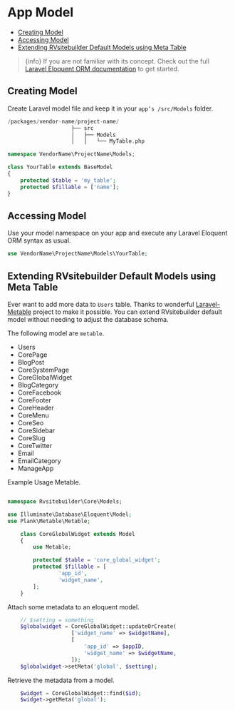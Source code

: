 # App Model

- [Creating Model](#creating-model)
- [Accessing Model](#accessing-model)
- [Extending RVsitebuilder Default Models using Meta Table](#extending-rvsitebuilder-default-models-using-meta-table)

> {info} If you are not familiar with its concept. Check out the full [Laravel Eloquent ORM documentation](https://laravel.com/docs/master/eloquent) to get started.

## Creating Model

Create Laravel model file and keep it in your `app’s /src/Models` folder.

```php
/packages/vendor-name/project-name/
                    ├── src
                    │   ├── Models
                    │   │   └── MyTable.php
```

```php
namespace VendorName\ProjectName\Models;

class YourTable extends BaseModel
{
    protected $table = 'my_table';
    protected $fillable = ['name'];
}

```

## Accessing Model

Use your model namespace on your app and execute any Laravel Eloquent ORM syntax as usual.

```php
use VendorName\ProjectName\Models\YourTable;

```

## Extending RVsitebuilder Default Models using Meta Table

Ever want to add more data to `Users` table. Thanks to wonderful [Laravel-Metable](https://github.com/plank/laravel-metable) project to make it possible. You can extend RVsitebuilder default model without needing to adjust the database schema.

The following model are `metable`.

- Users
- CorePage
- BlogPost
- CoreSystemPage
- CoreGlobalWidget
- BlogCategory
- CoreFacebook
- CoreFooter
- CoreHeader
- CoreMenu
- CoreSeo
- CoreSidebar
- CoreSlug
- CoreTwitter
- Email
- EmailCategory
- ManageApp

Example Usage Metable.

```php

namespace Rvsitebuilder\Core\Models;

use Illuminate\Database\Eloquent\Model;
use Plank\Metable\Metable;

    class CoreGlobalWidget extends Model
    {
        use Metable;

        protected $table = 'core_global_widget';
        protected $fillable = [
                'app_id',
                'widget_name',
        ];
    }

```

Attach some metadata to an eloquent model.

```php
    // $setting = something
    $globalwidget = CoreGlobalWidget::updateOrCreate(
                    ['widget_name' => $widgetName],
                    [
                        'app_id' => $appID,
                        'widget_name' => $widgetName,
                    ]);
    $globalwidget->setMeta('global', $setting);

```

Retrieve the metadata from a model.

```php
    $widget = CoreGlobalWidget::find($id);
    $widget->getMeta('global');
```
